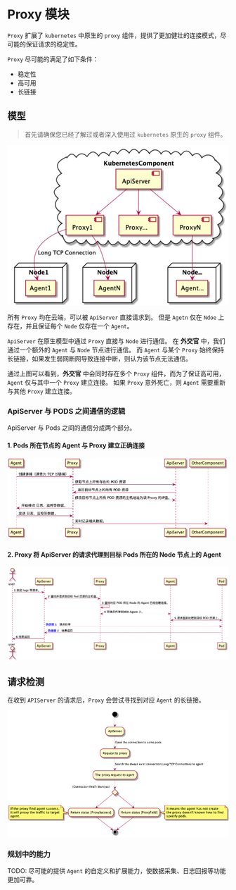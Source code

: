 # Proxy 模块

`Proxy` 扩展了 `kubernetes` 中原生的 `proxy` 组件，提供了更加健壮的连接模式，尽可能的保证请求的稳定性。

`Proxy` 尽可能的满足了如下条件：

- 稳定性
- 高可用
- 长链接

## 模型

> 首先请确保您已经了解过或者深入使用过 `kubernetes` 原生的 `proxy` 组件。

![部署模型](./imgs/model_deployment.png)

所有 `Proxy` 均在云端，可以被 `ApiServer` 直接请求到。
但是 `Agetn` 仅在 `Ndoe` 上存在，并且保证每个 `Node` 仅存在一个 `Agent`。

`ApiServer` 在原生模型中通过 `Proxy` 直接与 `Node` 进行通信。
在 **外交官** 中，我们通过一个额外的 `Agent` 与 `Node` 节点进行通信。
而 `Agent` 与某个 `Proxy` 始终保持长链接，如果发生弱网断网导致连接中断，则认为该节点无法通信。

通过上图可以看到，**外交官** 中会同时存在多个 `Proxy` 组件，而为了保证高可用，`Agent` 仅与其中一个 `Proxy` 建立连接。
如果 `Proxy` 意外死亡，则 `Agent` 需要重新与其他 `Proxy` 建立连接。

### ApiServer 与 PODS 之间通信的逻辑

ApiServer 与 Pods 之间的通信分成两个部分。
#### 1. Pods 所在节点的 Agent 与 Proxy 建立正确连接
![](./imgs/agent_connect_proxy.png)
#### 2. Proxy 将 ApiServer 的请求代理到目标 Pods 所在的 Node 节点上的 Agent
![](./imgs/apiserver2pods.png)
## 请求检测

在收到 `APIServer` 的请求后，`Proxy` 会尝试寻找到对应 `Agent` 的长链接。

![请求检测](./imgs/connect_first_check.png)


### 规划中的能力
TODO: 尽可能的提供 `Agent` 的自定义和扩展能力，使数据采集、日志回报等功能更加可靠。